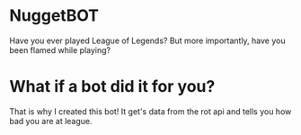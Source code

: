 # NuggetBOT

Have you ever played League of Legends? But more importantly, have you been flamed while playing?

# What if a bot did it for you?

That is why I created this bot! It get's data from the rot api and tells you how bad you are at league.
